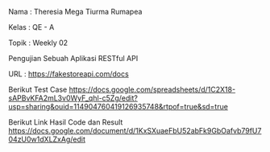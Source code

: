 Nama	: Theresia Mega Tiurma Rumapea

Kelas	: QE - A

Topik	: Weekly 02

Pengujian Sebuah Aplikasi RESTful API 

URL : https://fakestoreapi.com/docs

Berikut Test Case
https://docs.google.com/spreadsheets/d/1C2X18-sAPBvKFA2mL3v0WyF_qhl-c5Zg/edit?usp=sharing&ouid=114904760419126935748&rtpof=true&sd=true

Berikut Link Hasil Code dan Result
https://docs.google.com/document/d/1KxSXuaeFbU52abFk9GbOafvb79fU704zU0w1dXLZxAg/edit



